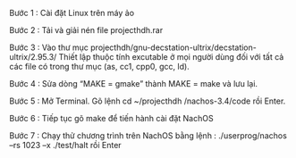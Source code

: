 Bước 1 : Cài đặt Linux trên máy ảo

Bước 2 : Tải và giải nén file projecthdh.rar

Bước 3 : Vào thư mục projecthdh/gnu-decstation-ultrix/decstation-ultrix/2.95.3/  Thiết lập thuộc tính excutable ở mọi người dùng đối với tất cả các file có trong thư mục (as, cc1, cpp0, gcc, ld).

Bước 4 : Sửa dòng “MAKE = gmake” thành MAKE = make và lưu lại.

Bước 5 : Mở Terminal. Gõ lệnh cd ~/projecthdh
/nachos-3.4/code rồi Enter.

Bước 6 : Tiếp tục gõ make để tiến hành cài đặt NachOS 

Bước 7 : Chạy thử chương trình trên NachOS bằng lệnh : ./userprog/nachos –rs 1023 –x ./test/halt rồi Enter
